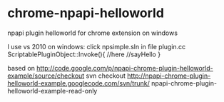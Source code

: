 chrome-npapi-helloworld
=======================
npapi plugin helloworld for chrome extension on windows

I use vs 2010 on windows:
click npsimple.sln
in file plugin.cc
ScriptablePluginObject::Invoke(){
  //here
  //sayHello
}

based on 
http://code.google.com/p/npapi-chrome-plugin-helloworld-example/source/checkout
svn checkout http://npapi-chrome-plugin-helloworld-example.googlecode.com/svn/trunk/ npapi-chrome-plugin-helloworld-example-read-only



